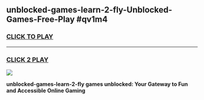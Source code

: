 
## unblocked-games-learn-2-fly-Unblocked-Games-Free-Play #qv1m4
<h3>
<a href="https://us.freeplayer.one?title=unblocked-games-learn-2-fly&ref=9M">CLICK TO PLAY</a></h3>
<hr>

<h3>
<a href="https://us.freeplayer.one?title=unblocked-games-learn-2-fly&ref=9M">CLICK 2 PLAY</a>
  
</h3>

<a href="https://us.freeplayer.one?title=unblocked-games-learn-2-fly&ref=9M"><img src="https://clearcache.store/games.png"></a>


**unblocked-games-learn-2-fly games unblocked: Your Gateway to Fun and Accessible Online Gaming**
